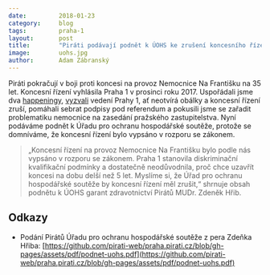 ```yaml
---
date:         2018-01-23
category:     blog
tags:         praha-1
layout:       post
title:        "Piráti podávají podnět k ÚOHS ke zrušení koncesního řízení na Nemocnici na Františku" 
image:        uohs.jpg
author:       Adam Zábranský
---
```


Piráti pokračují v boji proti koncesi na provoz Nemocnice Na Františku na 35 let. Koncesní řízení vyhlásila Praha 1 v prosinci roku 2017. Uspořádali jsme dva [happeningy](https://www.flickr.com/photos/pirati/albums/72157689214160622), [vyzvali](https://praha.pirati.cz/vyzva-piratu-praze-1-zruste-koncesi-na-nemocnici-na-frantisku.html) vedení Prahy 1, ať neotvírá obálky a koncesní řízení zruší, pomáhali sebrat podpisy pod referendum a pokusili jsme se zařadit problematiku nemocnice na zasedání pražského zastupitelstva. Nyní podáváme podnět k Úřadu pro ochranu hospodářské soutěže, protože se domníváme, že koncesní řízení bylo vypsáno v rozporu se zákonem.

> „Koncesní řízení na provoz Nemocnice Na Františku bylo podle nás vypsáno v rozporu se zákonem. Praha 1 stanovila diskriminační kvalifikační podmínky a dostatečně neodůvodnila, proč chce uzavřít koncesi na dobu delší než 5 let. Myslíme si, že Úřad pro ochranu hospodářské soutěže by koncesní řízení měl zrušit,“ shrnuje obsah podnětu k ÚOHS garant zdravotnictví Pirátů MUDr. Zdeněk Hřib.

## Odkazy

* Podání Pirátů Úřadu pro ochranu hospodářské soutěže z pera Zdeňka Hřiba: [https://github.com/pirati-web/praha.pirati.cz/blob/gh-pages/assets/pdf/podnet-uohs.pdf](https://github.com/pirati-web/praha.pirati.cz/blob/gh-pages/assets/pdf/podnet-uohs.pdf)
